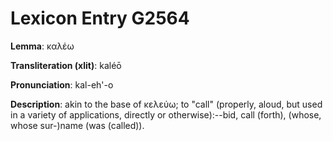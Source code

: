 # Lexicon Entry G2564

**Lemma**: καλέω

**Transliteration (xlit)**: kaléō

**Pronunciation**: kal-eh'-o

**Description**:
akin to the base of κελεύω; to "call" (properly, aloud, but used in a variety of applications, directly or otherwise):--bid, call (forth), (whose, whose sur-)name (was (called)).
